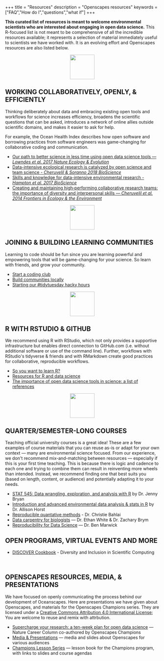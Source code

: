 +++
title = "Resources"
description = "Openscapes resources"
keywords = ["FAQ","How do I","questions","what if"]
+++

**This curated list of resources is meant to welcome environmental scientists who are interested about engaging in open data science.** This R-focused list is not meant to be comprehensive of all the incredible resources available; it represents a selection of material immediately useful to scientists we have worked with. It is an evolving effort and Openscapes resources are also listed below. 

<!---Some guidance is also listed as blogs; Please also check the searchable blog page --->

<center><img src="/img/horst_openscapes_grassland_oak.png" width="80px"></center>

## WORKING COLLABORATIVELY, OPENLY, & EFFICIENTLY

Thinking deliberately about data and embracing existing open tools and workflows for science increases efficiency, broadens the scientific questions that can be asked, introduces a network of online allies outside scientific domains, and makes it easier to ask for help.

For example, the Ocean Health Index describes how open software and borrowing practices from software engineers was game-changing for collaborative coding and communication. 

- [Our path to better science in less time using open data science tools — *Lowndes et al. 2017 Nature Ecology & Evolution*](https://www.nature.com/articles/s41559-017-0160)
- [Data-intensive ecological research is catalyzed by open science and team science - *Cheruvelil & Soranno 2018 BioScience*](https://academic.oup.com/bioscience/article/68/10/813/5088531)
- [Skills and knowledge for data-intensive environmental research - *Hampton et al. 2017 BioScience*](https://dx.doi.org/10.1093%2Fbiosci%2Fbix025)
- [Creating and maintaining high‐performing collaborative research teams: the importance of diversity and interpersonal skills — *Cheruvelil et al. 2014 Frontiers in Ecology & the Environment*](https://esajournals.onlinelibrary.wiley.com/doi/full/10.1890/130001)

<!---
- PREReview Outbreak 

Embrace existing open tools and workflows for science. There's not a single tool for all jobs, but can leverage existing workflows and streamline the amount of software (and user accounts) you need.

What unites us not what makes us different

The scope of environmental research spans vastly different ecosystems, scales, and organisms. But we are united by data: No matter what our questions are or how we gather information, we will need to analyze our data, and do so in a way that is efficient for ourselves and can be communicated to others. 


--->


<!--- 
- https://github.com/baricks/opentodiscussion
-OL!!!!
- Moore Fdn https://www.moore.org/article-detail?newsUrlName=lessons-from-our-work-in-data-driven-science
- BIDS, NSF?
--->


<center><img src="/img/horst_openscapes_grassland_fox.png" width="80px"></center>

## JOINING & BUILDING LEARNING COMMUNITIES

Learning to code should be fun since you are learning powerful and empowering tools that will be game-changing for your science. So learn with friends, and grow your community. 

- [Start a coding club](/blog/2018/11/16/how-to-start-a-coding-club/)
- [Build communities locally](/blog/2018/11/06/build-communities/)
- [Starting our #tidytuesday hacky hours](https://openscapes.org/blog/2019/05/02/tidy-tuesday-coding-club/)

<!--- TODO
## BEING INCLUSIVE AND ANTIRACIST
https://chromium.googlesource.com/chromium/src/+/master/styleguide/inclusive_code.md

--->

<!---
- [build communities on campus] link to Moz study!
- [join twitter for the open data science community](/blog/2018/12/06/twitter-for-community/), rOpenSci, RLadies

Twitter threads:
https://twitter.com/dgkeyes/status/1212098131774459904 
--->

<center><img src="/img/horst_openscapes_grassland_deer.png" width="80px"></center>

## R WITH RSTUDIO & GITHUB

We recommend using R with RStudio, which not only provides a supportive infrastructure but enables direct connection to GitHub.com (i.e. without additional software or use of the command line). Further, workflows with RStudio's tidyverse & friends and with RMarkdown create good practices for collaborative, reproducible workflows.

- [So you want to learn R?](/blog/2018/12/17/want-to-learn-r/)
- [Resources for R and data science](http://ohi-science.org/news/Resources-for-R-and-Data-Science)
- [The importance of open data science tools in science: a list of references](http://ohi-science.org/news/importance-of-open-data-science-tools) 

<!---REDO above and add: https://bids.berkeley.edu/news/new-report-career-paths-and-prospects-academic-data-science, Stevens et al--->

<center><img src="/img/horst_openscapes_grassland_condor.png" width="80px"></center>

## QUARTER/SEMESTER-LONG COURSES

Teaching official university courses is a great idea! These are a few examples of course materials  that you can reuse as-is or adapt for your own context — many are environmental science focused. From our experience, we don't recommend mix-and-matching between resources — especially if this is your first time teaching. This is because there is logic and cadence to each one and trying to combine them can result in reinventing more wheels than intended. Instead, we recommend finding one that best suits you (based on length, content, or audience) and potentially adapting it to your needs. 

- [STAT 545: Data wrangling, exploration, and analysis with R](https://stat545.com/) by Dr. Jenny Bryan
- [Introduction and advanced environmental data analysis & stats in R](https://allisonhorst.github.io/) by Dr. Allison Horst 
- [Reproducible quantative methods](https://cbahlai.github.io/rqm-template/) - Dr. Christie Bahlai
- [Data carpentry for biologists](https://datacarpentry.org/semester-biology/) — Dr. Ethan White & Dr. Zachary Brym
- [Reproducibility for Data Science](https://canvas.uw.edu/courses/1354201) — Dr. Ben Marwick

<!---https://twitter.com/benmarwick/status/1233340012554383361--->

<!---
Grant https://grantmcdermott.com/teaching/
Carl Boettiger

https://ds4biomed.tech/setup.html#r-rstudio
Dan Ovando: https://github.com/super-advanced-r-fall-2019 & 
https://docs.google.com/document/d/1S63IHjNBk8e7St6XcyqhVu98qpuRTUx3DHYqzWKYDys/edit


## SHORT Workshops
https://tidy-ds.wjakethompson.com/materials/

--->

## OPEN PROGRAMS, VIRTUAL EVENTS AND MORE

- [DISCOVER Cookbook](https://discover-cookbook.numfocus.org/) - Diversity and Inclusion in Scientific Computing


<br> 

## OPENSCAPES RESOURCES, MEDIA, & PRESENTATIONS

We have focused on openly communicating the process behind our development of Oceanscapes. Here are presentations we have given about Openscapes, and materials for the Openscapes Champions series. They are licensed under a [Creative Commons Attribution 4.0 International License](https://creativecommons.org/licenses/by/4.0/); You are welcome to reuse and remix with attrbution. 

- [Supercharge your research: a ten-week plan for open data science](https://www.nature.com/articles/d41586-019-03335-4) — Nature Career Column co-authored by Openscapes Champions
- [Media & Presentations](/media/) — media and slides about Openscapes for various audiences
- [Champions Lesson Series](https://openscapes.github.io/series/) — lesson book for the Champions program, with links to slides and course agendas


<br>